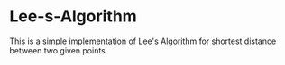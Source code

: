 # Lee-s-Algorithm
This is a simple implementation of Lee's Algorithm for shortest distance between two given points.
